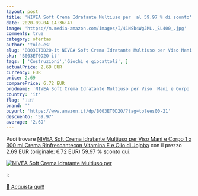 ```yaml
---
layout: post
title: 'NIVEA Soft Crema Idratante Multiuso per  al 59.97 % di sconto'
date: 2020-09-04 14:36:47
image: 'https://m.media-amazon.com/images/I/41NSb4WgJML._SL400_.jpg'
comments: true
category: ofertas
author: 'tole.es'
slug: 'B003ET0D2O-it NIVEA Soft Crema Idratante Multiuso per Viso Mani e Corpo...'
sku: 'B003ET0D2O-it'
tags: [ 'Costruzioni','Giochi e giocattoli', ]
actualPrice: 2.69 EUR
currency: EUR
price: 2.69
comparePrice: 6.72 EUR
prodname: 'NIVEA Soft Crema Idratante Multiuso per Viso  Mani e Corpo  1 x 300 ml  Crema Rinfrescantecon Vitamina E e Olio di Jojoba'
country: 'it'
flag: '🇮🇹'
brand: ''
buyurl: 'https://www.amazon.it/dp/B003ET0D2O/?tag=tolees00-21'
descuento: '59.97'
average: '2.69'
---
```


Puoi trovare [NIVEA Soft Crema Idratante Multiuso per Viso  Mani e Corpo  1 x 300 ml  Crema Rinfrescantecon Vitamina E e Olio di Jojoba](https://www.amazon.it/dp/B003ET0D2O/?tag=tolees00-21) con il prezzo 2.69 EUR (originale: 6.72 EUR) 59.97 % sconto qui:

[![NIVEA Soft Crema Idratante Multiuso per ](https://m.media-amazon.com/images/I/41NSb4WgJML._SL400_.jpg)](https://www.amazon.it/dp/B003ET0D2O/?tag=tolees00-21)

ℹ️:


[🛒 Acquista qui!!](https://www.amazon.it/dp/B003ET0D2O/?tag=tolees00-21)
